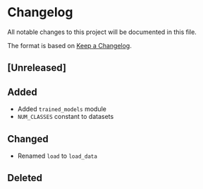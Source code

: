 # Changelog
All notable changes to this project will be documented in this file.

The format is based on [Keep a Changelog](https://keepachangelog.com/en/1.0.0/).

## [Unreleased]

## Added
- Added `trained_models` module
- `NUM_CLASSES` constant to datasets

## Changed
- Renamed `load` to `load_data`

## Deleted